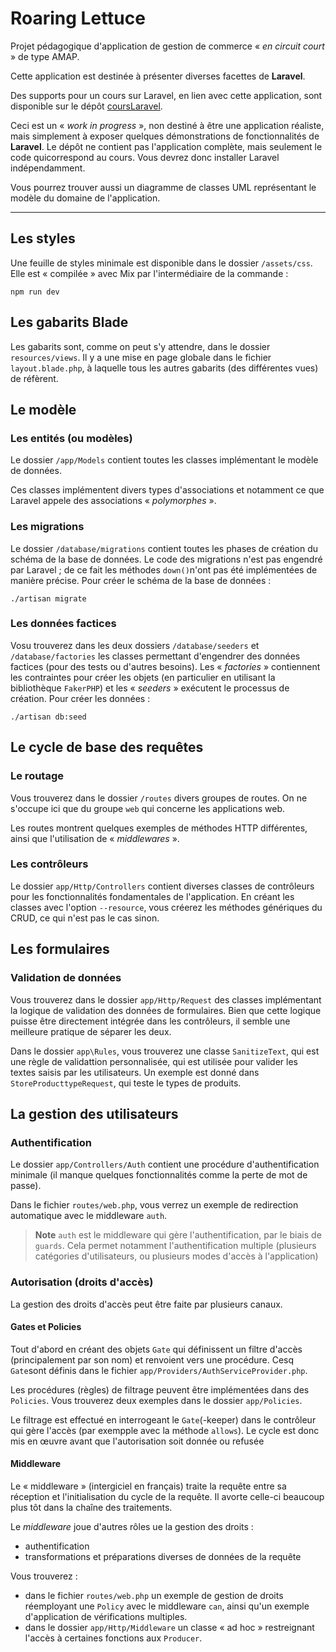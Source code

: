 # Roaring Lettuce

Projet pédagogique d'application de gestion de commerce « _en circuit court_ » de type AMAP.

Cette application est destinée à présenter diverses facettes de **Laravel**.

Des supports pour un cours sur Laravel, en lien avec cette application, sont disponible sur le dépôt [coursLaravel](https://github.com/Septentrion/coursLaravel).

Ceci est un « _work in progress_ », non destiné à être une application réaliste, mais simplement à exposer quelques démonstrations de fonctionnalités de **Laravel**. Le dépôt ne contient pas l'application complète, mais seulement le code quicorrespond au cours. Vous devrez donc installer Laravel indépendamment.

Vous pourrez trouver aussi un diagramme de classes UML représentant le modèle du domaine de l'application.



<hr/>

## Les styles

Une feuille de styles minimale est disponible dans le dossier `/assets/css`. Elle est « compilée » avec Mix par l'intermédiaire de la commande :
```shell
npm run dev
```

## Les gabarits Blade

Les gabarits sont, comme on peut s'y attendre, dans le dossier `resources/views`. Il y a une mise en page globale dans le fichier `layout.blade.php`, à laquelle tous les autres gabarits (des différentes vues) de réfèrent.


## Le modèle

### Les entités (ou modèles)

Le dossier `/app/Models` contient toutes les classes implémentant le modèle de données.

Ces classes implémentent divers types d'associations et notamment ce que Laravel appele des associations « _polymorphes_ ».

### Les migrations

Le dossier `/database/migrations` contient toutes les phases de création du schéma de la base de données. Le code des migrations n'est pas engendré par Laravel ; de ce fait les méthodes `down()`n'ont pas été implémentées de manière précise. Pour créer le schéma de la base de données :

```shell
./artisan migrate
```

### Les données factices

Vosu trouverez dans les deux dossiers `/database/seeders` et `/database/factories` les classes permettant d'engendrer des données factices (pour des tests ou d'autres besoins). Les « _factories_ » contiennent les contraintes pour créer les objets (en particulier en utilisant la bibliothèque `FakerPHP`) et les « _seeders_ » exécutent le processus de création. Pour créer les données :
```shell
./artisan db:seed 
```

## Le cycle de base des requêtes

### Le routage

Vous trouverez dans le dossier `/routes` divers groupes de routes. On ne s'occupe ici que du groupe `web` qui concerne les applications web. 

Les routes montrent quelques exemples de méthodes HTTP différentes, ainsi que l'utilisation de « _middlewares_ ».

### Les contrôleurs

Le dossier `app/Http/Controllers` contient diverses classes de contrôleurs pour les fonctionnalités fondamentales de l'application. En créant les classes avec l'option `--resource`, vous créerez les méthodes génériques du CRUD, ce qui n'est pas le cas sinon.

## Les formulaires

### Validation de données

Vous trouverez dans le dossier `app/Http/Request` des classes implémentant la logique de validation des données de formulaires. Bien que cette logique puisse être directement intégrée dans les contrôleurs, il semble une meilleure pratique de séparer les deux.

Dans le dossier `app\Rules`, vous trouverez une classe `SanitizeText`, qui est une règle de validattion personnalisée, qui est utilisée pour valider les textes saisis par les utilisateurs. Un exemple est donné dans `StoreProducttypeRequest`, qui teste le types de produits.


## La gestion des utilisateurs

### Authentification

Le dossier `app/Controllers/Auth` contient une procédure d'authentification minimale (il manque quelques fonctionnalités comme la perte de mot de passe).

Dans le fichier `routes/web.php`, vous verrez un exemple de redirection automatique avec le middleware `auth`.

> **Note** `auth` est le middleware qui gère l'authentification, par le biais de `guards`. Cela permet notamment l'authentification multiple (plusieurs catégories d'utilisateurs, ou plusieurs modes d'accès à l'application)

### Autorisation (droits d'accès)

La gestion des droits d'accès peut être faite par plusieurs canaux.

#### Gates et Policies

Tout d'abord en créant des objets `Gate` qui définissent un filtre d'accès (principalement par son nom) et renvoient vers une procédure. Cesq `Gate`sont définis dans le fichier `app/Providers/AuthServiceProvider.php`.

Les procédures (règles) de filtrage peuvent être implémentées dans des `Policies`. Vous trouverez deux exemples dans le dossier `app/Policies`.

Le filtrage est effectué en interrogeant le `Gate`(-keeper) dans le contrôleur qui gère l'accès (par exempple avec la méthode `allows`). Le cycle est donc mis en œuvre avant que l'autorisation soit donnée ou refusée

#### Middleware

Le « middleware » (intergiciel en français) traite la requête entre sa réception et l'initialisation du cycle de la requête. Il avorte celle-ci beaucoup plus tôt dans la chaîne des traitements.

Le _middleware_ joue d'autres rôles ue la gestion des droits :
- authentification
- transformations et préparations diverses de données de la requête

Vous trouverez :
- dans le fichier `routes/web.php` un exemple de gestion de droits réemployant une `Policy` avec le middleware `can`, ainsi qu'un exemple d'application de vérifications multiples.
- dans le dossier `app/Http/Middleware` un classe « ad hoc » restreignant l'accès à certaines fonctions aux `Producer`.